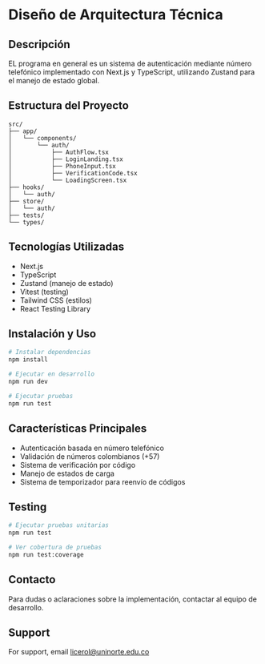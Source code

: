 # Diseño de Arquitectura Técnica

## Descripción
EL programa en general es un sistema de autenticación mediante número telefónico implementado con Next.js y TypeScript, utilizando Zustand para el manejo de estado global.

## Estructura del Proyecto
```
src/
├── app/
│   └── components/
│       └── auth/           
│           ├── AuthFlow.tsx
│           ├── LoginLanding.tsx
│           ├── PhoneInput.tsx
│           ├── VerificationCode.tsx
│           └── LoadingScreen.tsx
├── hooks/
│   └── auth/              
├── store/
│   └── auth/              
├── tests/                 
└── types/                 
```

## Tecnologías Utilizadas
- Next.js
- TypeScript
- Zustand (manejo de estado)
- Vitest (testing)
- Tailwind CSS (estilos)
- React Testing Library

## Instalación y Uso

```bash
# Instalar dependencias
npm install

# Ejecutar en desarrollo
npm run dev

# Ejecutar pruebas
npm run test
```

## Características Principales
- Autenticación basada en número telefónico
- Validación de números colombianos (+57)
- Sistema de verificación por código
- Manejo de estados de carga
- Sistema de temporizador para reenvío de códigos

## Testing
```bash
# Ejecutar pruebas unitarias
npm run test

# Ver cobertura de pruebas
npm run test:coverage
```

## Contacto
Para dudas o aclaraciones sobre la implementación, contactar al equipo de desarrollo.
## Support

For support, email licerol@uninorte.edu.co

